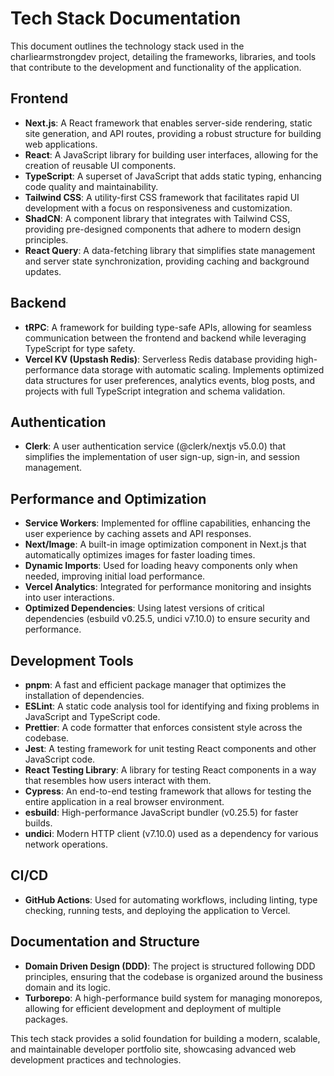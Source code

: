 # Tech Stack Documentation

This document outlines the technology stack used in the charliearmstrongdev project, detailing the frameworks, libraries, and tools that contribute to the development and functionality of the application.

## Frontend

- **Next.js**: A React framework that enables server-side rendering, static site generation, and API routes, providing a robust structure for building web applications.
- **React**: A JavaScript library for building user interfaces, allowing for the creation of reusable UI components.
- **TypeScript**: A superset of JavaScript that adds static typing, enhancing code quality and maintainability.
- **Tailwind CSS**: A utility-first CSS framework that facilitates rapid UI development with a focus on responsiveness and customization.
- **ShadCN**: A component library that integrates with Tailwind CSS, providing pre-designed components that adhere to modern design principles.
- **React Query**: A data-fetching library that simplifies state management and server state synchronization, providing caching and background updates.

## Backend

- **tRPC**: A framework for building type-safe APIs, allowing for seamless communication between the frontend and backend while leveraging TypeScript for type safety.
- **Vercel KV (Upstash Redis)**: Serverless Redis database providing high-performance data storage with automatic scaling. Implements optimized data structures for user preferences, analytics events, blog posts, and projects with full TypeScript integration and schema validation.

## Authentication

- **Clerk**: A user authentication service (@clerk/nextjs v5.0.0) that simplifies the implementation of user sign-up, sign-in, and session management.

## Performance and Optimization

- **Service Workers**: Implemented for offline capabilities, enhancing the user experience by caching assets and API responses.
- **Next/Image**: A built-in image optimization component in Next.js that automatically optimizes images for faster loading times.
- **Dynamic Imports**: Used for loading heavy components only when needed, improving initial load performance.
- **Vercel Analytics**: Integrated for performance monitoring and insights into user interactions.
- **Optimized Dependencies**: Using latest versions of critical dependencies (esbuild v0.25.5, undici v7.10.0) to ensure security and performance.

## Development Tools

- **pnpm**: A fast and efficient package manager that optimizes the installation of dependencies.
- **ESLint**: A static code analysis tool for identifying and fixing problems in JavaScript and TypeScript code.
- **Prettier**: A code formatter that enforces consistent style across the codebase.
- **Jest**: A testing framework for unit testing React components and other JavaScript code.
- **React Testing Library**: A library for testing React components in a way that resembles how users interact with them.
- **Cypress**: An end-to-end testing framework that allows for testing the entire application in a real browser environment.
- **esbuild**: High-performance JavaScript bundler (v0.25.5) for faster builds.
- **undici**: Modern HTTP client (v7.10.0) used as a dependency for various network operations.

## CI/CD

- **GitHub Actions**: Used for automating workflows, including linting, type checking, running tests, and deploying the application to Vercel.

## Documentation and Structure

- **Domain Driven Design (DDD)**: The project is structured following DDD principles, ensuring that the codebase is organized around the business domain and its logic.
- **Turborepo**: A high-performance build system for managing monorepos, allowing for efficient development and deployment of multiple packages.

This tech stack provides a solid foundation for building a modern, scalable, and maintainable developer portfolio site, showcasing advanced web development practices and technologies.
